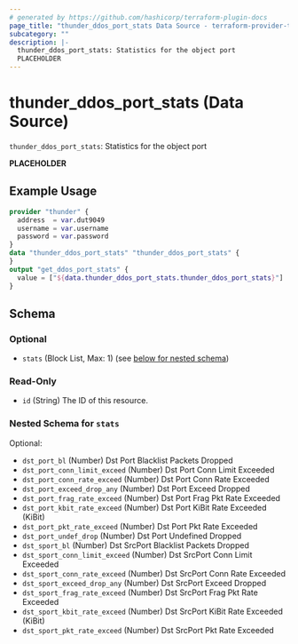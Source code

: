 ```yaml
---
# generated by https://github.com/hashicorp/terraform-plugin-docs
page_title: "thunder_ddos_port_stats Data Source - terraform-provider-thunder"
subcategory: ""
description: |-
  thunder_ddos_port_stats: Statistics for the object port
  PLACEHOLDER
---
```


# thunder_ddos_port_stats (Data Source)

`thunder_ddos_port_stats`: Statistics for the object port

__PLACEHOLDER__

## Example Usage

```terraform
provider "thunder" {
  address  = var.dut9049
  username = var.username
  password = var.password
}
data "thunder_ddos_port_stats" "thunder_ddos_port_stats" {
}
output "get_ddos_port_stats" {
  value = ["${data.thunder_ddos_port_stats.thunder_ddos_port_stats}"]
}
```

<!-- schema generated by tfplugindocs -->
## Schema

### Optional

- `stats` (Block List, Max: 1) (see [below for nested schema](#nestedblock--stats))

### Read-Only

- `id` (String) The ID of this resource.

<a id="nestedblock--stats"></a>
### Nested Schema for `stats`

Optional:

- `dst_port_bl` (Number) Dst Port Blacklist Packets Dropped
- `dst_port_conn_limit_exceed` (Number) Dst Port Conn Limit Exceeded
- `dst_port_conn_rate_exceed` (Number) Dst Port Conn Rate Exceeded
- `dst_port_exceed_drop_any` (Number) Dst Port Exceed Dropped
- `dst_port_frag_rate_exceed` (Number) Dst Port Frag Pkt Rate Exceeded
- `dst_port_kbit_rate_exceed` (Number) Dst Port KiBit Rate Exceeded (KiBit)
- `dst_port_pkt_rate_exceed` (Number) Dst Port Pkt Rate Exceeded
- `dst_port_undef_drop` (Number) Dst Port Undefined Dropped
- `dst_sport_bl` (Number) Dst SrcPort Blacklist Packets Dropped
- `dst_sport_conn_limit_exceed` (Number) Dst SrcPort Conn Limit Exceeded
- `dst_sport_conn_rate_exceed` (Number) Dst SrcPort Conn Rate Exceeded
- `dst_sport_exceed_drop_any` (Number) Dst SrcPort Exceed Dropped
- `dst_sport_frag_rate_exceed` (Number) Dst SrcPort Frag Pkt Rate Exceeded
- `dst_sport_kbit_rate_exceed` (Number) Dst SrcPort KiBit Rate Exceeded (KiBit)
- `dst_sport_pkt_rate_exceed` (Number) Dst SrcPort Pkt Rate Exceeded


